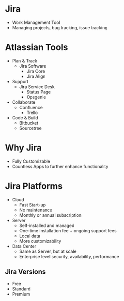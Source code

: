 # Jira
* Work Management Tool
* Managing projects, bug tracking, issue tracking

# Atlassian Tools
* Plan & Track
  * Jira Software
    * Jira Core
    * Jira Align
* Support
  * Jira Service Desk
    * Status Page
    * Opsgenie
* Collaborate
  * Confluence
    * Trello
* Code & Build
  * Bitbucket
  * Sourcetree

# Why Jira
* Fully Customizable
* Countless Apps to further enhance functionality

# Jira Platforms
* Cloud
  * Fast Start-up
  * No maintenance
  * Monthly or annual subscription
* Server
  * Self-installed and managed
  * One-time installation fee + ongoing support fees
  * Local data
  * More customizability
* Data Center
  * Same as Server, but at scale
  * Enterprise level security, availability, performance

## Jira Versions
* Free
* Standard
* Premium